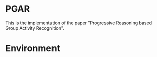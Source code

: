 # PGAR
This is the implementation of the paper "Progressive Reasoning based Group Activity Recognition".

# Environment
